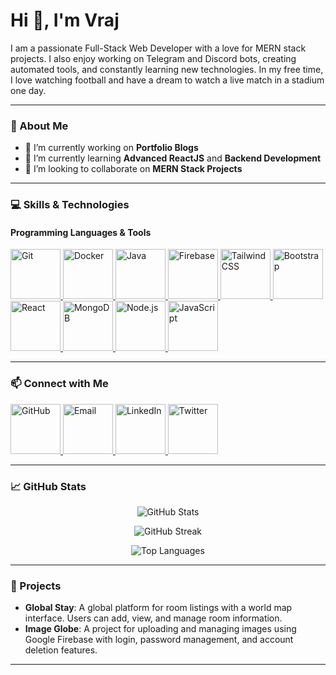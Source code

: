 # Hi 👋, I'm Vraj

I am a passionate Full-Stack Web Developer with a love for MERN stack projects. I also enjoy working on Telegram and Discord bots, creating automated tools, and constantly learning new technologies. In my free time, I love watching football and have a dream to watch a live match in a stadium one day.

---

### 🌟 About Me
- 🔭 I’m currently working on **Portfolio Blogs**
- 🌱 I’m currently learning **Advanced ReactJS** and **Backend Development**
- 👯 I’m looking to collaborate on **MERN Stack Projects**

---

### 💻 Skills & Technologies

#### Programming Languages & Tools
<p align="left">
  <a href="https://git-scm.com/" target="_blank">
    <img src="https://img.icons8.com/color/96/000000/git.png" alt="Git" width="80" height="80"/>
  </a>
  <a href="https://www.docker.com/" target="_blank">
    <img src="https://img.icons8.com/color/96/000000/docker.png" alt="Docker" width="80" height="80"/>
  </a>
  <a href="https://www.java.com/" target="_blank">
    <img src="https://img.icons8.com/color/96/000000/java-coffee-cup-logo.png" alt="Java" width="80" height="80"/>
  </a>
  <a href="https://firebase.google.com/" target="_blank">
    <img src="https://img.icons8.com/color/96/000000/firebase.png" alt="Firebase" width="80" height="80"/>
  </a>
  <a href="https://tailwindcss.com/" target="_blank">
    <img src="https://img.icons8.com/color/96/000000/tailwindcss.png" alt="Tailwind CSS" width="80" height="80"/>
  </a>
  <a href="https://getbootstrap.com/" target="_blank">
    <img src="https://img.icons8.com/color/96/000000/bootstrap.png" alt="Bootstrap" width="80" height="80"/>
  </a>
  <a href="https://reactjs.org/" target="_blank">
    <img src="https://img.icons8.com/color/96/000000/react-native.png" alt="React" width="80" height="80"/>
  </a>
  <a href="https://www.mongodb.com/" target="_blank">
    <img src="https://img.icons8.com/color/96/000000/mongodb.png" alt="MongoDB" width="80" height="80"/>
  </a>
  <a href="https://nodejs.org/" target="_blank">
    <img src="https://img.icons8.com/color/96/000000/nodejs.png" alt="Node.js" width="80" height="80"/>
  </a>
  <a href="https://www.javascript.com/" target="_blank">
    <img src="https://img.icons8.com/color/96/000000/javascript.png" alt="JavaScript" width="80" height="80"/>
  </a>
</p>

---

### 📫 Connect with Me

<p align="left">
  <a href="https://github.com/vrajpatel1812" target="_blank">
    <img src="https://img.icons8.com/color/96/000000/github--v1.png" alt="GitHub" width="80" height="80"/>
  </a>
  <a href="mailto:your-email@example.com" target="_blank">
    <img src="https://img.icons8.com/color/96/000000/gmail.png" alt="Email" width="80" height="80"/>
  </a>
  <a href="https://www.linkedin.com/in/your-linkedin-profile/" target="_blank">
    <img src="https://img.icons8.com/color/96/000000/linkedin.png" alt="LinkedIn" width="80" height="80"/>
  </a>
  <a href="https://twitter.com/your-twitter-handle" target="_blank">
    <img src="https://img.icons8.com/color/96/000000/twitter.png" alt="Twitter" width="80" height="80"/>
  </a>
</p>

---

### 📈 GitHub Stats

<p align="center">
  <img src="https://github-readme-stats.vercel.app/api?username=vrajpatel1812&show_icons=true&theme=dark&count_private=true" alt="GitHub Stats" />
</p>

<p align="center">
  <img src="https://github-readme-streak-stats.herokuapp.com/?user=vrajpatel1812&theme=dark" alt="GitHub Streak" />
</p>

<p align="center">
  <img src="https://github-readme-stats.vercel.app/api/top-langs/?username=vrajpatel1812&layout=compact&theme=dark" alt="Top Languages" />
</p>

---

### 🔗 Projects

- **Global Stay**: A global platform for room listings with a world map interface. Users can add, view, and manage room information.
- **Image Globe**: A project for uploading and managing images using Google Firebase with login, password management, and account deletion features.

---
